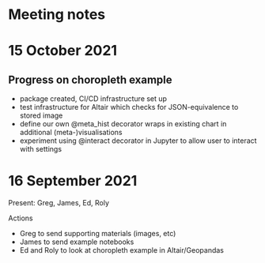 # Meeting notes

# 15 October 2021

## Progress on choropleth example

- package created, CI/CD infrastructure set up
- test infrastructure for Altair which checks for JSON-equivalence to stored image
- define our own @meta_hist decorator wraps in existing chart in additional (meta-)visualisations
- experiment using @interact decorator in Jupyter to allow user to interact with settings

# 16 September 2021

Present: Greg, James, Ed, Roly

Actions
- Greg to send supporting materials (images, etc)
- James to send example notebooks
- Ed and Roly to look at choropleth example in Altair/Geopandas
